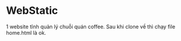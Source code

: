 # WebStatic
1 website tĩnh quản lý chuỗi quán coffee. 
Sau khi clone về thì chạy file home.html là ok. 
